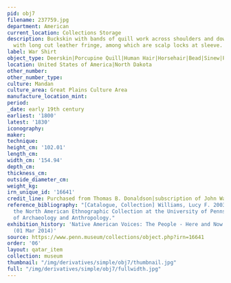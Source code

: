 ```yaml
---
pid: obj7
filename: 237759.jpg
department: American
current_location: Collections Storage
description: Buckskin with bands of quill work across shoulders and down sleeves,
  with long cut leather fringe, among which are scalp locks at sleeve.
label: War Shirt
object_type: Deerskin|Porcupine Quill|Human Hair|Horsehair|Bead|Sinew|Pigment
location: United States of America|North Dakota
other_number:
other_number_type:
culture: Mandan
culture_area: Great Plains Culture Area
manufacture_location_mint:
period:
_date: early 19th century
earliest: '1800'
latest: '1830'
iconography:
maker:
technique:
height_cm: '102.01'
length_cm:
width_cm: '154.94'
depth_cm:
thickness_cm:
outside_diameter_cm:
weight_kg:
irn_unique_id: '16641'
credit_line: Purchased from Thomas B. Donaldson|subscription of John Wanamaker, 1901
reference_bibliography: "[Catalogue, Collection] Williams, Lucy F. 2003. Guide to
  the North American Ethnographic Collection at the University of Pennsylvania Museum
  of Archaeology and Anthropology."
exhibition_history: 'Native American Voices: The People - Here and Now - Exhibition
  (01 Mar 2014)'
source: https://www.penn.museum/collections/object.php?irn=16641
order: '06'
layout: qatar_item
collection: museum
thumbnail: "/img/derivatives/simple/obj7/thumbnail.jpg"
full: "/img/derivatives/simple/obj7/fullwidth.jpg"
---
```

